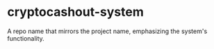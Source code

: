 # cryptocashout-system
A repo name that mirrors the project name, emphasizing the system's functionality.

